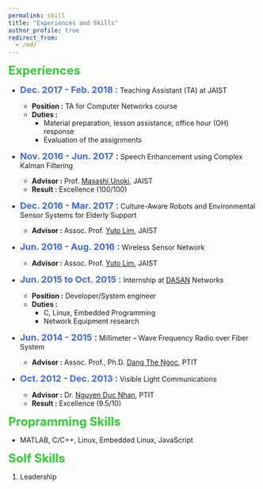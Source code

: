 ```yaml
---
permalink: skill
title: "Experiences and Skills"
author_profile: true
redirect_from: 
  - /md/
---
```


**<font size = "5" color="#32CD32">Experiences</font>**
- **<font size="4" color="#4169E1">Dec. 2017 - Feb. 2018 :</font>** <bold>Teaching Assistant (TA) at JAIST</bold>
	- **Position :** TA for Computer Networks course
	- **Duties :**
		- Material preparation, lesson assistance, office hour (OH) response
		- Evaluation of the assignments

- **<font size="4" color="#4169E1">Nov. 2016 - Jun. 2017 :</font>** <bold>Speech Enhancement using Complex Kalman Filtering</bold>
	- **Advisor :** Prof. [Masashi Unoki](http://www.jaist.ac.jp/~unoki/lab/en/), JAIST
	- **Result :** Excellence (100/100)

- **<font size="4" color="#4169E1">Dec. 2016 - Mar. 2017 :</font>** <bold>Culture-Aware Robots and Environmental Sensor Systems for Elderly Support</bold>
	- **Advisor :** Assoc. Prof. [Yuto Lim](http://www.jaist.ac.jp/is/labs/lim-lab/research.php), JAIST
	
- **<font size="4" color="#4169E1">Jun. 2016 - Aug. 2016 :</font>** <bold>Wireless Sensor Network
	- **Advisor :** Assoc. Prof. [Yuto Lim](http://www.jaist.ac.jp/is/labs/lim-lab/research.php), JAIST
	
- **<font size="4" color="#4169E1">Jun. 2015 to Oct. 2015 :</font>** <bold>Internship at [DASAN](https://dzsi.com) Networks</bold>
	- **Position :** Developer/System engineer
	- **Duties :**
		- C, Linux, Embedded Programming
		- Network Equipment research
- **<font size="4" color="#4169E1">Jun. 2014 - 2015 :</font>** <bold>Millimeter – Wave Frequency Radio over Fiber System</bold>
	- **Advisor :** Assoc. Prof., Ph.D. [Dang The Ngoc](https://sites.google.com/site/dtngoc/), PTIT
	
- **<font size="4" color="#4169E1">Oct. 2012 - Dec. 2013 :</font>** <bold>Visible Light Communications</bold>
	- **Advisor :** Dr. [Nguyen Duc Nhan](nducnhanvt1@yahoo.com), PTIT
	- **Result :** Excellence (9.5/10)


**<font size = "5" color="#32CD32">Propramming Skills</font>**


  - MATLAB, C/C++, Linux, Embedded Linux, JavaScript


**<font size = "5" color="#32CD32">Solf Skills</font>**

  1. Leadership

